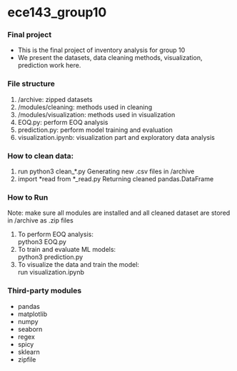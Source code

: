 # ece143_group10
### Final project
- This is the final project of inventory analysis for group 10
- We present the datasets, data cleaning methods, visualization, prediction work here.

### File structure
1. /archive: zipped datasets
2. /modules/cleaning: methods used in cleaning
3. /modules/visualization: methods used in visualization
4. EOQ.py: perform EOQ analysis
5. prediction.py: perform model training and evaluation
6. visualization.ipynb: visualization part and exploratory data analysis

### How to clean data:
1. run python3 clean_*.py
   Generating new .csv files in /archive
2. import *read from *_read.py
   Returning cleaned pandas.DataFrame

### How to Run
Note: make sure all modules are installed and all cleaned dataset are stored in /archive as .zip files
1. To perform EOQ analysis:  
python3 EOQ.py  
2. To train and evaluate ML models:  
python3 prediction.py  
3. To visualize the data and train the model:  
run visualization.ipynb  

### Third-party modules
- pandas
- matplotlib
- numpy
- seaborn
- regex
- spicy
- sklearn
- zipfile
